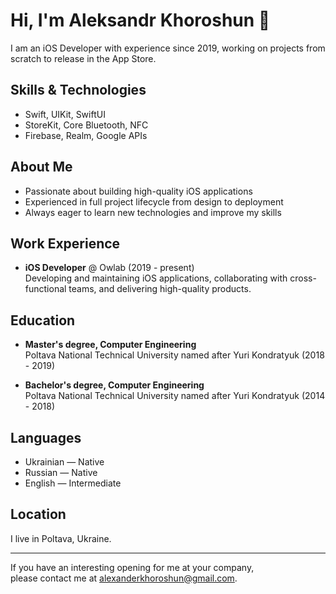 # Hi, I'm Aleksandr Khoroshun 👋

I am an iOS Developer with experience since 2019, working on projects from scratch to release in the App Store.

## Skills & Technologies

- Swift, UIKit, SwiftUI  
- StoreKit, Core Bluetooth, NFC  
- Firebase, Realm, Google APIs  

## About Me

- Passionate about building high-quality iOS applications  
- Experienced in full project lifecycle from design to deployment  
- Always eager to learn new technologies and improve my skills  

## Work Experience

- **iOS Developer** @ Owlab (2019 - present)  
  Developing and maintaining iOS applications, collaborating with cross-functional teams, and delivering high-quality products.

## Education

- **Master's degree, Computer Engineering**  
  Poltava National Technical University named after Yuri Kondratyuk (2018 - 2019)

- **Bachelor's degree, Computer Engineering**  
  Poltava National Technical University named after Yuri Kondratyuk (2014 - 2018)

## Languages

- Ukrainian — Native  
- Russian — Native  
- English — Intermediate  

## Location

I live in Poltava, Ukraine.

---

If you have an interesting opening for me at your company,  
please contact me at [alexanderkhoroshun@gmail.com](mailto:alexanderkhoroshun@gmail.com).
